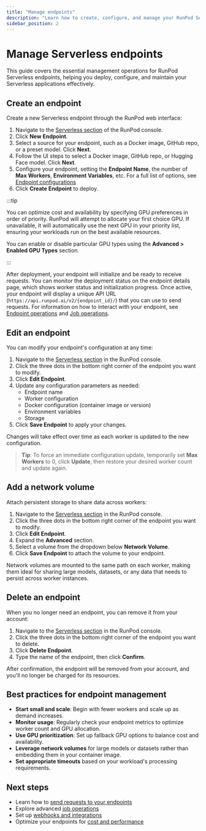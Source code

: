 ```yaml
---
title: "Manage endpoints"
description: "Learn how to create, configure, and manage your RunPod Serverless endpoints, including GPU prioritization and network volumes for optimal performance and cost efficiency."
sidebar_position: 2
---
```


# Manage Serverless endpoints

This guide covers the essential management operations for RunPod Serverless endpoints, helping you deploy, configure, and maintain your Serverless applications effectively.

## Create an endpoint

Create a new Serverless endpoint through the RunPod web interface:

1. Navigate to the [Serverless section](https://www.runpod.io/console/serverless) of the RunPod console.
2. Click **New Endpoint**.
3. Select a source for your endpoint, such as a Docker image, GitHub repo, or a preset model. Click **Next**.
4. Follow the UI steps to select a Docker image, GitHub repo, or Hugging Face model. Click **Next**.
5. Configure your endpoint, setting the **Endpoint Name**, the number of **Max Workers**, **Environment Variables**, etc. For a full list of options, see [Endpoint configurations](/serverless/endpoints/endpoint-configurations)
6. Click **Create Endpoint** to deploy.

:::tip

You can optimize cost and availability by specifying GPU preferences in order of priority. RunPod will attempt to allocate your first choice GPU. If unavailable, it will automatically use the next GPU in your priority list, ensuring your workloads run on the best available resources.

You can enable or disable particular GPU types using the **Advanced > Enabled GPU Types** section.

:::

After deployment, your endpoint will initialize and be ready to receive requests. You can monitor the deployment status on the endpoint details page, which shows worker status and initialization progress. Once active, your endpoint will display a unique API URL (`https://api.runpod.ai/v2/{endpoint_id}/`) that you can use to send requests. For information on how to interact with your endpoint, see [Endpoint operations](/serverless/endpoints/operations) and [Job operations](/serverless/endpoints/job-operations).

## Edit an endpoint

You can modify your endpoint's configuration at any time:

1. Navigate to the [Serverless section](https://www.runpod.io/console/serverless) in the RunPod console.
2. Click the three dots in the bottom right corner of the endpoint you want to modify.
3. Click **Edit Endpoint**.
4. Update any configuration parameters as needed:
   - Endpoint name
   - Worker configuration
   - Docker configuration (container image or version)
   - Environment variables
   - Storage
5. Click **Save Endpoint** to apply your changes.

Changes will take effect over time as each worker is updated to the new configuration.

> **Tip**: To force an immediate configuration update, temporarily set **Max Workers** to 0, click **Update**, then restore your desired worker count and update again.

## Add a network volume

Attach persistent storage to share data across workers:

1. Navigate to the [Serverless section](https://www.runpod.io/console/serverless) in the RunPod console.
2. Click the three dots in the bottom right corner of the endpoint you want to modify.
3. Click **Edit Endpoint**.
4. Expand the **Advanced** section.
5. Select a volume from the dropdown below **Network Volume**.
7. Click **Save Endpoint** to attach the volume to your endpoint.

Network volumes are mounted to the same path on each worker, making them ideal for sharing large models, datasets, or any data that needs to persist across worker instances.

## Delete an endpoint

When you no longer need an endpoint, you can remove it from your account:

1. Navigate to the [Serverless section](https://www.runpod.io/console/serverless) in the RunPod console.
2. Click the three dots in the bottom right corner of the endpoint you want to delete.
3. Click **Delete Endpoint**.
4. Type the name of the endpoint, then click **Confirm**.

After confirmation, the endpoint will be removed from your account, and you'll no longer be charged for its resources.

## Best practices for endpoint management

- **Start small and scale**: Begin with fewer workers and scale up as demand increases.
- **Monitor usage**: Regularly check your endpoint metrics to optimize worker count and GPU allocation.
- **Use GPU prioritization**: Set up fallback GPU options to balance cost and availability.
- **Leverage network volumes** for large models or datasets rather than embedding them in your container image.
- **Set appropriate timeouts** based on your workload's processing requirements.

## Next steps

- Learn how to [send requests to your endpoints](/serverless/endpoints/send-requests)
- Explore advanced [job operations](/serverless/endpoints/job-operations)
- Set up [webhooks and integrations](/serverless/endpoints/send-requests#webhook-integration)
- Optimize your endpoints for [cost and performance](/serverless/endpoints/endpoint-configurations)